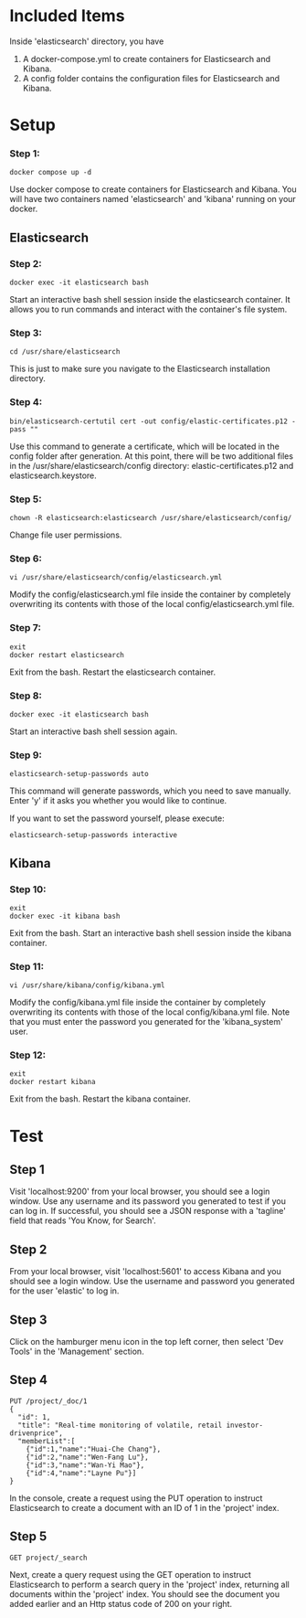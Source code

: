 # Included Items
Inside 'elasticsearch' directory, you have
1. A docker-compose.yml to create containers for Elasticsearch and Kibana.
3. A config folder contains the configuration files for Elasticsearch and Kibana.

# Setup

### Step 1:

```
docker compose up -d
```
Use docker compose to create containers for Elasticsearch and Kibana. You will have two containers named 'elasticsearch' and 'kibana' running on your docker.

## Elasticsearch
### Step 2:
```
docker exec -it elasticsearch bash
```
Start an interactive bash shell session inside the elasticsearch container. It allows you to run commands and interact with the container's file system.

### Step 3:
```
cd /usr/share/elasticsearch
```
This is just to make sure you navigate to the Elasticsearch installation directory.

### Step 4:
```
bin/elasticsearch-certutil cert -out config/elastic-certificates.p12 -pass ""
```
Use this command to generate a certificate, which will be located in the config folder after generation. At this point, there will be two additional files in the /usr/share/elasticsearch/config directory: elastic-certificates.p12 and elasticsearch.keystore.

### Step 5:
```
chown -R elasticsearch:elasticsearch /usr/share/elasticsearch/config/
```
Change file user permissions.

### Step 6:
```
vi /usr/share/elasticsearch/config/elasticsearch.yml
```
Modify the config/elasticsearch.yml file inside the container by completely overwriting its contents with those of the local config/elasticsearch.yml file.

### Step 7:
```
exit
docker restart elasticsearch
```
Exit from the bash.
Restart the elasticsearch container.

### Step 8:
```
docker exec -it elasticsearch bash
```
Start an interactive bash shell session again.

### Step 9:
```
elasticsearch-setup-passwords auto
```
This command will generate passwords, which you need to save manually. Enter 'y' if it asks you whether you would like to continue.

If you want to set the password yourself, please execute:
```
elasticsearch-setup-passwords interactive
```

## Kibana
### Step 10:
```
exit
docker exec -it kibana bash
```
Exit from the bash. Start an interactive bash shell session inside the kibana container.

### Step 11:
```
vi /usr/share/kibana/config/kibana.yml
```
Modify the config/kibana.yml file inside the container by completely overwriting its contents with those of the local config/kibana.yml file. Note that you must enter the password you generated for the 'kibana_system' user.


### Step 12:
```
exit
docker restart kibana
```
Exit from the bash.
Restart the kibana container.



# Test

## Step 1
Visit 'localhost:9200' from your local browser, you should see a login window. Use any username and its password you generated to test if you can log in. If successful, you should see a JSON response with a 'tagline' field that reads 'You Know, for Search'.

## Step 2
From your local browser, visit 'localhost:5601' to access Kibana and you should see a login window. Use the username and password you generated for the user 'elastic' to log in.

## Step 3
Click on the hamburger menu icon in the top left corner, then select 'Dev Tools' in the 'Management' section.

## Step 4
```
PUT /project/_doc/1
{
  "id": 1,
  "title": "Real-time monitoring of volatile, retail investor-drivenprice",
  "memberList":[
    {"id":1,"name":"Huai-Che Chang"},
    {"id":2,"name":"Wen-Fang Lu"},
    {"id":3,"name":"Wan-Yi Mao"},
    {"id":4,"name":"Layne Pu"}]
}
```
In the console, create a request using the PUT operation to instruct Elasticsearch to create a document with an ID of 1 in the 'project' index.

## Step 5
```
GET project/_search
```
Next, create a query request using the GET operation to instruct Elasticsearch to perform a search query in the 'project' index, returning all documents within the 'project' index. You should see the document you added earlier and an Http status code of 200 on your right.
